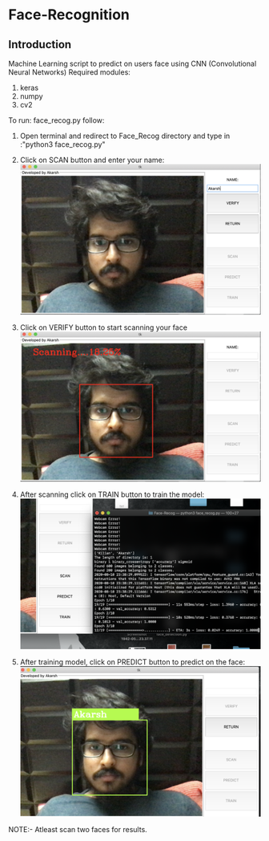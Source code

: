 # Face-Recognition

## Introduction
Machine Learning script to predict on users face using CNN (Convolutional Neural Networks)
Required modules: 
  1) keras
  2) numpy
  3) cv2
  
 To run: face_recog.py follow:
 
 1) Open terminal and redirect to Face_Recog directory and type in :"python3 face_recog.py"
 2) Click on SCAN button and enter your name:
 ![](Screenshots/ss1.png)
 
 3) Click on VERIFY button to start scanning your face
 ![](Screenshots/ss2.png)
 
 4) After scanning click on TRAIN button to train the model:
 ![](Screenshots/ss3.png)
 
 5) After training model, click on PREDICT button to predict on the face:
 ![](Screenshots/ss4.png)
 

 NOTE:- Atleast scan two faces for results.
